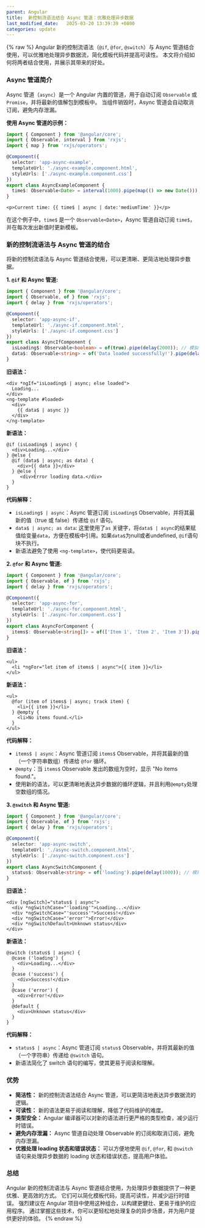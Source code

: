 ```yaml
---
parent: Angular
title:  新控制流语法结合 Async 管道：优雅处理异步数据
last_modified_date:   2025-03-20 13:39:39 +0800
categories: update
---
```


{% raw %}
Angular 新的控制流语法（`@if`, `@for`, `@switch`）与 Async 管道结合使用，可以优雅地处理异步数据流，简化模板代码并提高可读性。 本文将介绍如何将两者结合使用，并展示其带来的好处。

### Async 管道简介

Async 管道（`async`）是一个 Angular 内置的管道，用于自动订阅 `Observable` 或 `Promise`，并将最新的值解包到模板中。 当组件销毁时，Async 管道会自动取消订阅，避免内存泄漏。

**使用 Async 管道的示例：**

```typescript
import { Component } from '@angular/core';
import { Observable, interval } from 'rxjs';
import { map } from 'rxjs/operators';

@Component({
  selector: 'app-async-example',
  templateUrl: './async-example.component.html',
  styleUrls: ['./async-example.component.css']
})
export class AsyncExampleComponent {
  time$: Observable<Date> = interval(1000).pipe(map(() => new Date()));
}
```

```angular17html
<p>Current time: {{ time$ | async | date:'mediumTime' }}</p>
```

在这个例子中，`time$` 是一个 `Observable<Date>`，Async 管道自动订阅 `time$`，并在每次发出新值时更新模板。

### 新的控制流语法与 Async 管道的结合

将新的控制流语法与 Async 管道结合使用，可以更清晰、更简洁地处理异步数据。

**1. `@if` 和 Async 管道:**

```typescript
import { Component } from '@angular/core';
import { Observable, of } from 'rxjs';
import { delay } from 'rxjs/operators';

@Component({
  selector: 'app-async-if',
  templateUrl: './async-if.component.html',
  styleUrls: ['./async-if.component.css']
})
export class AsyncIfComponent {
  isLoading$: Observable<boolean> = of(true).pipe(delay(2000)); // 模拟异步加载
  data$: Observable<string> = of('Data loaded successfully!').pipe(delay(2000));
}
```

**旧语法：**

```angular17html
<div *ngIf="isLoading$ | async; else loaded">
  Loading...
</div>
<ng-template #loaded>
  <div>
    {{ data$ | async }}
  </div>
</ng-template>
```

**新语法：**

```angular17html
@if (isLoading$ | async) {
  <div>Loading...</div>
} @else {
  @if (data$ | async; as data) {
    <div>{{ data }}</div>
  } @else {
     <div>Error loading data.</div>
  }
}
```

**代码解释：**

*   `isLoading$ | async`：Async 管道订阅 `isLoading$` Observable，并将其最新的值（true 或 false）传递给 `@if` 语句。
*   `data$ | async; as data`:  这里使用了`as` 关键字，将`data$ | async`的结果赋值给变量`data`，方便在模板中引用。如果`data$`为null或者undefined, `@if`语句块不执行。
*   新语法避免了使用 `<ng-template>`，使代码更易读。

**2. `@for` 和 Async 管道:**

```typescript
import { Component } from '@angular/core';
import { Observable, of } from 'rxjs';
import { delay } from 'rxjs/operators';

@Component({
  selector: 'app-async-for',
  templateUrl: './async-for.component.html',
  styleUrls: ['./async-for.component.css']
})
export class AsyncForComponent {
  items$: Observable<string[]> = of(['Item 1', 'Item 2', 'Item 3']).pipe(delay(1000)); // 模拟异步数据
}
```

**旧语法：**

```angular17html
<ul>
  <li *ngFor="let item of items$ | async">{{ item }}</li>
</ul>
```

**新语法：**

```angular17html
<ul>
  @for (item of items$ | async; track item) {
    <li>{{ item }}</li>
  } @empty {
    <li>No items found.</li>
  }
</ul>
```

**代码解释：**

*   `items$ | async`：Async 管道订阅 `items$` Observable，并将其最新的值（一个字符串数组）传递给 `@for` 循环。
*   `@empty`：当 `items$` Observable 发出的数组为空时，显示 "No items found."。
*   使用新的语法，可以更清晰地表达异步数据的循环逻辑，并且利用`@empty`处理空数组的情况。

**3. `@switch` 和 Async 管道:**

```typescript
import { Component } from '@angular/core';
import { Observable, of } from 'rxjs';
import { delay } from 'rxjs/operators';

@Component({
  selector: 'app-async-switch',
  templateUrl: './async-switch.component.html',
  styleUrls: ['./async-switch.component.css']
})
export class AsyncSwitchComponent {
  status$: Observable<string> = of('loading').pipe(delay(1000)); // 模拟异步状态
}
```

**旧语法：**

```angular17html
<div [ngSwitch]="status$ | async">
  <div *ngSwitchCase="'loading'">Loading...</div>
  <div *ngSwitchCase="'success'">Success!</div>
  <div *ngSwitchCase="'error'">Error!</div>
  <div *ngSwitchDefault>Unknown status</div>
</div>
```

**新语法：**

```angular17html
@switch (status$ | async) {
  @case ('loading') {
    <div>Loading...</div>
  }
  @case ('success') {
    <div>Success!</div>
  }
  @case ('error') {
    <div>Error!</div>
  }
  @default {
    <div>Unknown status</div>
  }
}
```

**代码解释：**

*   `status$ | async`：Async 管道订阅 `status$` Observable，并将其最新的值（一个字符串）传递给 `@switch` 语句。
*  新语法简化了 switch 语句的编写，使其更易于阅读和理解。

### 优势

*   **简洁性：**  新的控制流语法结合 Async 管道，可以更简洁地表达异步数据流的逻辑。
*   **可读性：**  新的语法更易于阅读和理解，降低了代码维护的难度。
*   **类型安全：**  Angular 编译器可以对新的语法进行更严格的类型检查，减少运行时错误。
*   **避免内存泄漏：**  Async 管道自动处理 Observable 的订阅和取消订阅，避免内存泄漏。
*   **优雅处理 loading 状态和错误状态：** 可以方便地使用 `@if`, `@for`, 和 `@switch` 语句来处理异步数据的 loading 状态和错误状态，提高用户体验。

### 总结

Angular 新的控制流语法与 Async 管道结合使用，为处理异步数据提供了一种更优雅、更高效的方式。 它们可以简化模板代码，提高可读性，并减少运行时错误。 强烈建议在 Angular 项目中使用这种组合，以构建更健壮、更易于维护的应用程序。 通过掌握这些技术，你可以更轻松地处理复杂的异步场景，并为用户提供更好的体验。
{% endraw %}